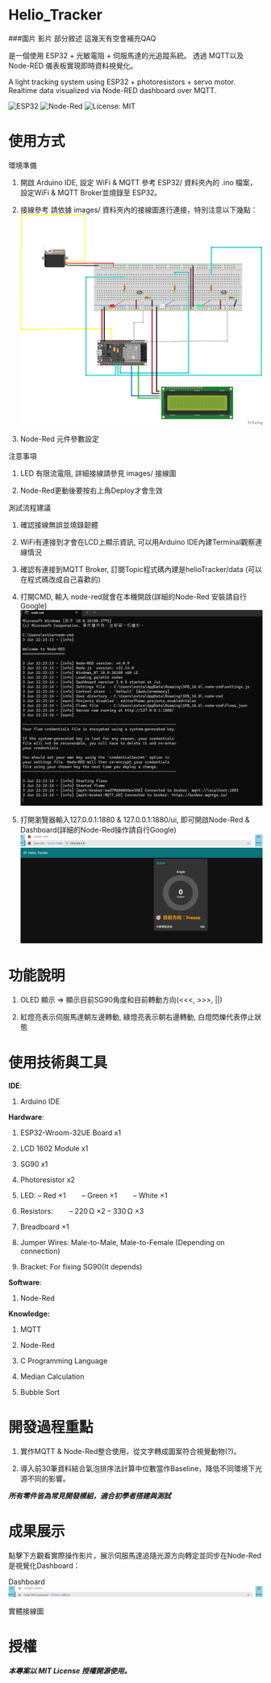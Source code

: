 # Helio_Tracker

###圖片 影片 部分敘述 這幾天有空會補充QAQ

是一個使用 ESP32 + 光敏電阻 + 伺服馬達的光追蹤系統。
透過 MQTT以及Node-RED 儀表板實現即時資料視覺化。

A light tracking system using ESP32 + photoresistors + servo motor.  
Realtime data visualized via Node-RED dashboard over MQTT.

![ESP32](https://img.shields.io/badge/Platform-ESP32-blue)
![Node-Red](https://img.shields.io/badge/Dashboard-Node--Red-red)
![License: MIT](https://img.shields.io/badge/License-MIT-yellow)

# 使用方式

環境準備
1. 開啟 Arduino IDE, 設定 WiFi & MQTT
參考 ESP32/ 資料夾內的 .ino 檔案，設定WiFi & MQTT Broker並燒錄至 ESP32。

2. 接線參考
請依據 images/ 資料夾內的接線圖進行連接，特別注意以下幾點：
![Wiring Diagram](Images/Helio_Tracker_接線圖.png)

3. Node-Red 元件參數設定

注意事項

1. LED 有限流電阻, 
詳細接線請參見 images/ 接線圖

3. Node-Red更動後要按右上角Deploy才會生效

測試流程建議

1. 確認接線無誤並燒錄韌體

2. WiFi有連接到才會在LCD上顯示資訊, 可以用Arduino IDE內建Terminal觀察連線情況

3. 確認有連接到MQTT Broker, 訂閱Topic程式碼內建是helioTracker/data (可以在程式碼改成自己喜歡的)

4. 打開CMD, 輸入 node-red就會在本機開啟(詳細的Node-Red 安裝請自行Google)
   ![Wiring Diagram](Images/Node-Red_開啟.png)

5. 打開瀏覽器輸入127.0.0.1:1880 & 127.0.0.1:1880/ui, 即可開啟Node-Red & Dashboard(詳細的Node-Red操作請自行Google)
   ![Wiring Diagram](Images/Node-Red_Chrome.png)
   ![Wiring Diagram](Images/Node-Red_UI.png)

# 功能說明

1. OLED 顯示 => 顯示目前SG90角度和目前轉動方向(<<<, >>>, ||)

2. 紅燈亮表示伺服馬達朝左邊轉動, 綠燈亮表示朝右邊轉動, 白燈閃爍代表停止狀態

# 使用技術與工具

**IDE**: 
   
1. Arduino IDE

**Hardware**: 

1. ESP32-Wroom-32UE Board x1
 
2. LCD 1602 Module x1
 
3. SG90 x1
 
4. Photoresistor x2
 
5. LED:
    – Red ×1
    – Green ×1
    – White ×1

6. Resistors:
    – 220 Ω ×2
    – 330 Ω ×3

7. Breadboard ×1

8. Jumper Wires: Male-to-Male, Male-to-Female (Depending on connection)

9. Bracket: For fixing SG90(It depends) 

**Software**:

1. Node-Red

**Knowledge:**

1. MQTT

2. Node-Red 
   
3. C Programming Language

4. Median Calculation

5. Bubble Sort

# 開發過程重點

1. 實作MQTT & Node-Red整合使用，從文字轉成圖案符合視覺動物(?)。

2. 導入前30筆資料結合氣泡排序法計算中位數當作Baseline，降低不同環境下光源不同的影響。

***所有零件皆為常見開發模組，適合初學者搭建與測試***

# 成果展示

點擊下方觀看實際操作影片，展示伺服馬達追隨光源方向轉定並同步在Node-Red是視覺化Dashboard：

Dashboard
![Wiring Diagram](Images/Node-Red_Dashbpard.png)

實體接線圖

# 授權
***本專案以 MIT License 授權開源使用。***
